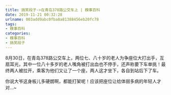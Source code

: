 ```yaml
---
title: 搞笑段子->在青岛378路公交车上 | 糗事百科
date: 2019-11-21 00:32:28
urlname: 003add9abc0fba8a81388456eb20fc78
tags: 
- 糗事百科
categories:
- 糗事百科
- 搞笑段子
---
```

8月30日，在青岛378路公交车上，两位七、八十岁的老人为争座位大打出手，互扇耳光，其中一位八十多岁的老人嘴角被打出血也不停手，还声称要下车单挑！最终两人被拉开，乘客为他们又让了一个座，两人这才坐下，各自到站后下了车。

你说大爷这身板儿多硬朗啊，都能打架呢！应该把座位让给体弱多病的年轻人才对…~


